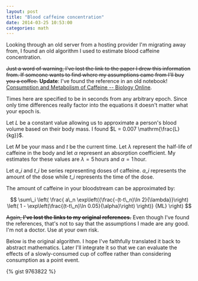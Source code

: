 ```yaml
---
layout: post
title: "Blood caffeine concentration"
date: 2014-03-25 10:53:00
categories: math
---
```

Looking through an old server from a hosting provider I'm migrating away from, I found an old algorithm I used to estimate blood caffeine concentration.

~~Just a word of warning, I've lost the link to the paper I drew this information from. If someone wants to find where my assumptions came from I'll buy you a coffee.~~ **Update**: I've found the reference in an old notebook! [Consumption and Metabolism of Caffeine -- Biology Online](http://www.biology-online.org/articles/actions_caffeine_brain_special/consumption_metabolism_caffeine.html).

Times here are specified to be in seconds from any arbitrary epoch. Since only time differences really factor into the equations it doesn't matter what your epoch is.

Let $L$ be a constant value allowing us to approximate a person's blood volume based on their body mass. I found $L = 0.007 \mathrm{\frac{L}{kg}}$.

Let $M$ be your mass and $t$ be the current time. Let $\lambda$ represent the half-life of caffeine in the body and let $\alpha$ represent an absorption coefficient. My estimates for these values are $\lambda = 5\,\mathrm{hours}$ and $\alpha = 1\,\mathrm{hour}$.

Let $a\_i$ and $t\_i$ be series representing doses of caffeine. $a\_i$ represents the amount of the dose while $t\_i$ represents the time of the dose.

The amount of caffeine in your bloodstream can be approximated by:

$$
\sum\_i \left(
\frac{ a\_n \exp\left({\frac{-(t-t\_n)\ln 2}{\lambda}}\right) \left( 1 - \exp\left(\frac{(t-t\_n)\ln 0.05}{\alpha}\right) \right)}
{ML}
\right)
$$

~~Again, **I've lost the links to my original references.**~~ Even though I've found the references, that's not to say that the assumptions I made are any good. I'm not a doctor. Use at your own risk.

Below is the original algorithm. I hope I've faithfully translated it back to abstract mathematics. Later I'll integrate it so that we can evaluate the effects of a slowly-consumed cup of coffee rather than considering consumption as a point event.

{% gist 9763822 %}

